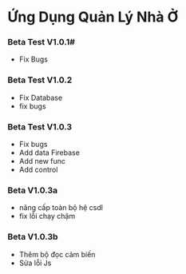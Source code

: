 # Ứng Dụng Quản Lý Nhà Ở

### Beta Test V1.0.1#

- Fix Bugs

### Beta Test V1.0.2

- Fix Database
- fix bugs

### Beta Test V1.0.3

- Fix bugs
- Add data Firebase
- Add new func
- Add control

### Beta V1.0.3a

- nâng cấp toàn bộ hệ csdl
- fix lỗi chạy chậm

### Beta V1.0.3b

- Thêm bộ đọc cảm biến
- Sửa lỗi Js